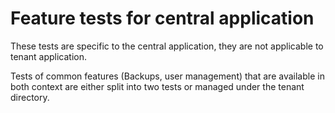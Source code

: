 # Feature tests for central application

These tests are specific to the central application, they are not applicable to tenant application.

Tests of common features (Backups, user management) that are available in both context are either split into two tests or managed under the tenant directory. 